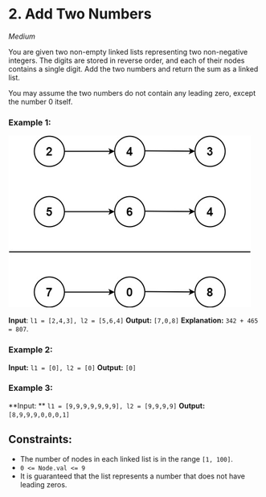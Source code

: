 # 2. Add Two Numbers
*Medium*

You are given two non-empty linked lists representing two non-negative integers. The digits are stored in reverse order, and each of their nodes contains a single digit. Add the two numbers and return the sum as a linked list.

You may assume the two numbers do not contain any leading zero, except the number 0 itself.

 

### Example 1:

![example input](addtwonumber1.jpg)

**Input**: `l1 = [2,4,3], l2 = [5,6,4]`
**Output:** `[7,0,8]`
**Explanation:** `342 + 465 = 807`.

### Example 2:

**Input:** `l1 = [0], l2 = [0]`
**Output:** `[0]`

### Example 3:

**Input: ** `l1 = [9,9,9,9,9,9,9], l2 = [9,9,9,9]`
**Output:** `[8,9,9,9,0,0,0,1]`
 

## Constraints:

* The number of nodes in each linked list is in the range `[1, 100]`.
* `0 <= Node.val <= 9`
* It is guaranteed that the list represents a number that does not have leading zeros.